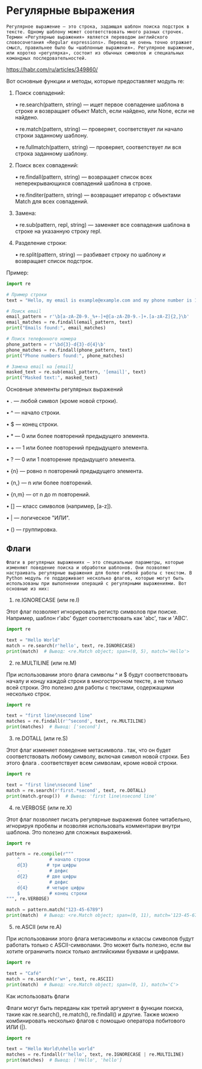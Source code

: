 # Регулярные выражения

    Регулярное выражение — это строка, задающая шаблон поиска подстрок в тексте. Одному шаблону может соответствовать много разных строчек. Термин «Регулярные выражения» является переводом английского словосочетания «Regular expressions». Перевод не очень точно отражает смысл, правильнее было бы «шаблонные выражения». Регулярное выражение, или коротко «регулярка», состоит из обычных символов и специальных командных последовательностей.

https://habr.com/ru/articles/349860/

Вот основные функции и методы, которые предоставляет модуль re:

1. Поиск совпадений:

   • re.search(pattern, string) — ищет первое совпадение шаблона в строке и возвращает объект Match, если найдено, или None, если не найдено.

   • re.match(pattern, string) — проверяет, соответствует ли начало строки заданному шаблону.

   • re.fullmatch(pattern, string) — проверяет, соответствует ли вся строка заданному шаблону.

2. Поиск всех совпадений:

   • re.findall(pattern, string) — возвращает список всех неперекрывающихся совпадений шаблона в строке.

   • re.finditer(pattern, string) — возвращает итератор с объектами Match для всех совпадений.

3. Замена:

   • re.sub(pattern, repl, string) — заменяет все совпадения шаблона в строке на указанную строку repl.

4. Разделение строки:

   • re.split(pattern, string) — разбивает строку по шаблону и возвращает список подстрок.

Пример:

```python
import re

# Пример строки
text = "Hello, my email is example@example.com and my phone number is 123-456-7890."

# Поиск email
email_pattern = r'\b[a-zA-Z0-9._%+-]+@[a-zA-Z0-9.-]+.[a-zA-Z]{2,}\b'
email_matches = re.findall(email_pattern, text)
print("Emails found:", email_matches)

# Поиск телефонного номера
phone_pattern = r'\bd{3}-d{3}-d{4}\b'
phone_matches = re.findall(phone_pattern, text)
print("Phone numbers found:", phone_matches)

# Замена email на [email]
masked_text = re.sub(email_pattern, '[email]', text)
print("Masked text:", masked_text)
```
Основные элементы регулярных выражений

• . — любой символ (кроме новой строки).

• ^ — начало строки.

• $ — конец строки.

• * — 0 или более повторений предыдущего элемента.

• + — 1 или более повторений предыдущего элемента.

• ? — 0 или 1 повторение предыдущего элемента.

• {n} — ровно n повторений предыдущего элемента.

• {n,} — n или более повторений.

• {n,m} — от n до m повторений.

• [] — класс символов (например, [a-z]).

• | — логическое "ИЛИ".

• () — группировка.

## Флаги

    Флаги в регулярных выражениях — это специальные параметры, которые изменяют поведение поиска и обработки шаблонов. Они позволяют настраивать регулярные выражения для более гибкой работы с текстом. В Python модуль re поддерживает несколько флагов, которые могут быть использованы при выполнении операций с регулярными выражениями. Вот основные из них:

1. re.IGNORECASE (или re.I)

Этот флаг позволяет игнорировать регистр символов при поиске. Например, шаблон r'abc' будет соответствовать как 'abc', так и 'ABC'.

```python
import re

text = "Hello World"
match = re.search(r'hello', text, re.IGNORECASE)
print(match)  # Вывод: <re.Match object; span=(0, 5), match='Hello'>
```
2. re.MULTILINE (или re.M)

При использовании этого флага символы ^ и $ будут соответствовать началу и концу каждой строки в многострочном тексте, а не только всей строки. Это полезно для работы с текстами, содержащими несколько строк.

```python
import re

text = "first line\nsecond line"
matches = re.findall(r'^second', text, re.MULTILINE)
print(matches)  # Вывод: ['second']
```

3. re.DOTALL (или re.S)

Этот флаг изменяет поведение метасимвола . так, что он будет соответствовать любому символу, включая символ новой строки. Без этого флага . соответствует всем символам, кроме новой строки.

```python
import re

text = "first line\nsecond line"
match = re.search(r'first.*second', text, re.DOTALL)
print(match.group())  # Вывод: 'first line\nsecond line'
```
4. re.VERBOSE (или re.X)

Этот флаг позволяет писать регулярные выражения более читабельно, игнорируя пробелы и позволяя использовать комментарии внутри шаблона. Это полезно для сложных выражений.

```python
import re

pattern = re.compile(r"""
    ^           # начало строки
    d{3}       # три цифры
    -           # дефис
    d{2}       # две цифры
    -           # дефис
    d{4}       # четыре цифры
    $           # конец строки
""", re.VERBOSE)

match = pattern.match("123-45-6789")
print(match)  # Вывод: <re.Match object; span=(0, 11), match='123-45-6789'>
```
5. re.ASCII (или re.A)

При использовании этого флага метасимволы и классы символов будут работать только с ASCII-символами. Это может быть полезно, если вы хотите ограничить поиск только английскими буквами и цифрами.

```python
import re

text = "Café"
match = re.search(r'w+', text, re.ASCII)
print(match)  # Вывод: <re.Match object; span=(0, 1), match='C'>
```

Как использовать флаги

Флаги могут быть переданы как третий аргумент в функции поиска, такие как re.search(), re.match(), re.findall() и другие. Также можно комбинировать несколько флагов с помощью оператора побитового ИЛИ (|).
```python
import re

text = "Hello World\nhello world"
matches = re.findall(r'hello', text, re.IGNORECASE | re.MULTILINE)
print(matches)  # Вывод: ['Hello', 'hello']
```
